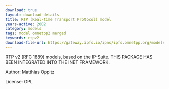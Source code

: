 ```yaml
---
download: true
layout: download-details
title: RTP (Real-time Transport Protocol) model
years-active: 2002
category: models
tags: model omnetpp2 merged
keywords: rtpv2
download-file-url: https://gateway.ipfs.io/ipns/ipfs.omnetpp.org/models/RTP-20021124-src.tgz
---
```


RTP v2 (RFC 1889) models, based on the IP-Suite. THIS PACKAGE HAS BEEN
INTEGRATED INTO THE INET FRAMEWORK.

Author: Matthias Oppitz

License: GPL
